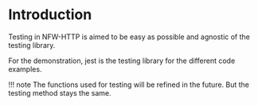 # Introduction

Testing in NFW-HTTP is aimed to be easy as possible and agnostic of the testing library.

For the demonstration, jest is the testing library for the different code examples.

!!! note
    The functions used for testing will be refined in the future. But the testing method stays the same.
